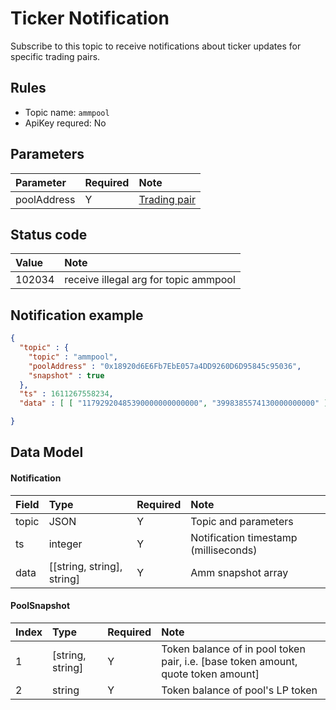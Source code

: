 # Ticker Notification


Subscribe to this topic to receive notifications about ticker updates for specific trading pairs.

## Rules

- Topic name: `ammpool`
- ApiKey requred: No


## Parameters

|  Parameter |  Required |              Note                |
| :---- | :--- |:--------------------------------- |
| poolAddress | Y | [Trading pair](../dex_apis/getAmmPools.md)|



## Status code

| Value |                 Note                |
| :---- | :---------------------------------- |
| 102034 | receive illegal arg for topic ammpool|

## Notification example

```json
{
  "topic" : {
    "topic" : "ammpool",
    "poolAddress" : "0x18920d6E6Fb7EbE057a4DD9260D6D95845c95036",
    "snapshot" : true
  },
  "ts" : 1611267558234,
  "data" : [ [ "11792920485390000000000000", "3998385574130000000000" ], "41277091829000" ]

}
```

## Data Model

#### Notification

|  Field   |          Type           | Required |       Note       |    
| :----- | :--------------------- | :------ | :-------------- | 
| topic |       JSON        |    Y    | Topic and parameters |  
| ts |         integer         |    Y    |     Notification timestamp (milliseconds)     |  
|  data   | [[string, string], string] |    Y    |     Amm snapshot array        |

#### <span id="snapshot">PoolSnapshot</span>

| Index  |  Type   | Required |         Note         |    
| :------ | :----- | :------ | :------------------ | 
|    1     | [string, string]  |    Y    |         Token balance of in pool token pair, i.e. [base token amount, quote token amount]        | 
|    2     | string |    Y    |   Token balance of pool's LP token    | 

